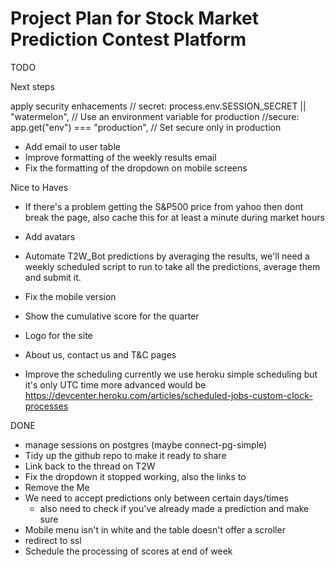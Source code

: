 # Project Plan for Stock Market Prediction Contest Platform

TODO

Next steps

apply security enhacements
// secret: process.env.SESSION_SECRET || "watermelon", // Use an environment variable for production
//secure: app.get("env") === "production", // Set secure only in production

- Add email to user table
- Improve formatting of the weekly results email
- Fix the formatting of the dropdown on mobile screens

Nice to Haves

- If there's a problem getting the S&P500 price from yahoo then dont break the page, also cache this for at least a minute during market hours

- Add avatars
- Automate T2W_Bot predictions by averaging the results, we'll need a weekly scheduled script to run to take all the predictions, average them and submit it.
- Fix the mobile version
- Show the cumulative score for the quarter
- Logo for the site
- About us, contact us and T&C pages
- Improve the scheduling currently we use heroku simple scheduling but it's only UTC time more advanced
  would be https://devcenter.heroku.com/articles/scheduled-jobs-custom-clock-processes

DONE

- manage sessions on postgres (maybe connect-pg-simple)
- Tidy up the github repo to make it ready to share
- Link back to the thread on T2W
- Fix the dropdown it stopped working, also the links to
- Remove the Me
- We need to accept predictions only between certain days/times
  - also need to check if you've already made a prediction and make sure
- Mobile menu isn't in white and the table doesn't offer a scroller
- redirect to ssl
- Schedule the processing of scores at end of week
